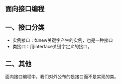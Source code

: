 ## 面向接口编程

## 一、接口分类
* 实例接口：如new关键字产生的实例，也是一种接口
* 类接口：用interface关键字定义的接口。

## 二、其他

面向接口编程中，我们对外公布的是接口而不是实现的类。
